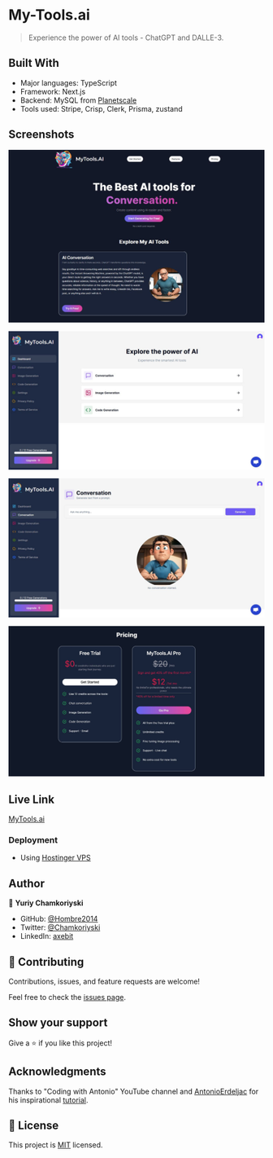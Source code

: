 # My-Tools.ai

> Experience the power of AI tools - ChatGPT and DALLE-3.

## Built With

- Major languages: TypeScript
- Framework: Next.js
- Backend: MySQL from [Planetscale](https://app.planetscale.com/)
- Tools used: Stripe, Crisp, Clerk, Prisma, zustand

## Screenshots

![Home](/public/my-tools.JPG)

![Dashboard](/public/Dashboard.JPG)

![Conversation](/public/Conversation.JPG)

![Pricing](/public/Pricing.JPG)

## Live Link

[MyTools.ai](https://my-tools.ai)

### Deployment

- Using [Hostinger VPS](https://hostingerl.com)

## Author

👤 **Yuriy Chamkoriyski**

- GitHub: [@Hombre2014](https://github.com/Hombre2014)
- Twitter: [@Chamkoriyski](https://twitter.com/Chamkoriyski)
- LinkedIn: [axebit](https://linkedin.com/in/axebit)

## 🤝 Contributing

Contributions, issues, and feature requests are welcome!

Feel free to check the [issues page](https://github.com/Hombre/Genius/issues).

## Show your support

Give a ⭐️ if you like this project!

## Acknowledgments

Thanks to "Coding with Antonio" YouTube channel and [AntonioErdeljac](https://github.com/AntonioErdeljac) for his inspirational [tutorial](https://www.youtube.com/watch?v=ffJ38dBzrlY&ab_channel=CodeWithAntonio).

## 📝 License

This project is [MIT](./license.md) licensed.
